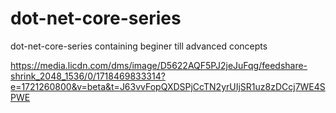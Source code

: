 # dot-net-core-series
dot-net-core-series containing beginer till advanced concepts

https://media.licdn.com/dms/image/D5622AQF5PJ2jeJuFqg/feedshare-shrink_2048_1536/0/1718469833314?e=1721260800&v=beta&t=J63vvFopQXDSPjCcTN2yrUIjSR1uz8zDCcj7WE4SPWE
